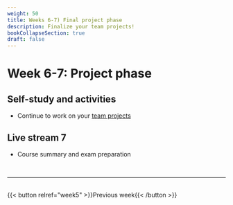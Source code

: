 ```yaml
---
weight: 50
title: Weeks 6-7) Final project phase
description: Finalize your team projects!
bookCollapseSection: true
draft: false
---
```


# Week 6-7: Project phase

## Self-study and activities
- Continue to work on your [team projects](docs/course/project)
<!--- Get inspired by the [building blocks](docs/building-blocks/)-->

## Live stream 7
- Course summary and exam preparation


<br>

---
<br>
{{< button relref="week5" >}}Previous week{{< /button >}}
